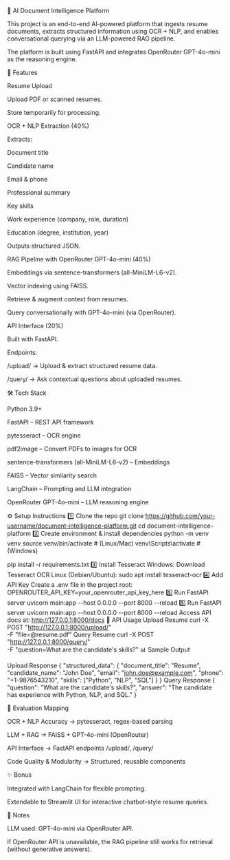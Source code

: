 📄 AI Document Intelligence Platform

This project is an end-to-end AI-powered platform that ingests resume documents, extracts structured information using OCR + NLP, and enables conversational querying via an LLM-powered RAG pipeline.

The platform is built using FastAPI and integrates OpenRouter GPT-4o-mini as the reasoning engine.

🚀 Features

Resume Upload

Upload PDF or scanned resumes.

Store temporarily for processing.

OCR + NLP Extraction (40%)

Extracts:

Document title

Candidate name

Email & phone

Professional summary

Key skills

Work experience (company, role, duration)

Education (degree, institution, year)

Outputs structured JSON.

RAG Pipeline with OpenRouter GPT-4o-mini (40%)

Embeddings via sentence-transformers (all-MiniLM-L6-v2).

Vector indexing using FAISS.

Retrieve & augment context from resumes.

Query conversationally with GPT-4o-mini (via OpenRouter).

API Interface (20%)

Built with FastAPI.

Endpoints:

/upload/ → Upload & extract structured resume data.

/query/ → Ask contextual questions about uploaded resumes.

🛠️ Tech Stack

Python 3.9+

FastAPI – REST API framework

pytesseract – OCR engine

pdf2image – Convert PDFs to images for OCR

sentence-transformers (all-MiniLM-L6-v2) – Embeddings

FAISS – Vector similarity search

LangChain – Prompting and LLM integration

OpenRouter GPT-4o-mini – LLM reasoning engine

⚙️ Setup Instructions
1️⃣ Clone the repo
git clone https://github.com/your-username/document-intelligence-platform.git
cd document-intelligence-platform
2️⃣ Create environment & install dependencies
python -m venv venv
source venv/bin/activate   # (Linux/Mac)
venv\Scripts\activate      # (Windows)

pip install -r requirements.txt
3️⃣ Install Tesseract
Windows: Download Tesseract OCR
Linux (Debian/Ubuntu):
sudo apt install tesseract-ocr
4️⃣ Add API Key
Create a .env file in the project root:
OPENROUTER_API_KEY=your_openrouter_api_key_here
5️⃣ Run FastAPI server
uvicorn main:app --host 0.0.0.0 --port 8000 --reload
5️⃣ Run FastAPI server
uvicorn main:app --host 0.0.0.0 --port 8000 --reload
Access API docs at: http://127.0.0.1:8000/docs
📌 API Usage
Upload Resume
curl -X POST "http://127.0.0.1:8000/upload/" \
-F "file=@resume.pdf"
Query Resume
curl -X POST "http://127.0.0.1:8000/query/" \
-F "question=What are the candidate's skills?"
📊 Sample Output

Upload Response
{
  "structured_data": {
    "document_title": "Resume",
    "candidate_name": "John Doe",
    "email": "john.doe@example.com",
    "phone": "+1-9876543210",
    "skills": ["Python", "NLP", "SQL"]
  }
}
Query Response
{
  "question": "What are the candidate's skills?",
  "answer": "The candidate has experience with Python, NLP, and SQL."
}

🎯 Evaluation Mapping

OCR + NLP Accuracy → pytesseract, regex-based parsing

LLM + RAG → FAISS + GPT-4o-mini (OpenRouter)

API Interface → FastAPI endpoints /upload/, /query/

Code Quality & Modularity → Structured, reusable components

✨ Bonus

Integrated with LangChain for flexible prompting.

Extendable to Streamlit UI for interactive chatbot-style resume queries.

🔑 Notes

LLM used: GPT-4o-mini via OpenRouter API.

If OpenRouter API is unavailable, the RAG pipeline still works for retrieval (without generative answers).